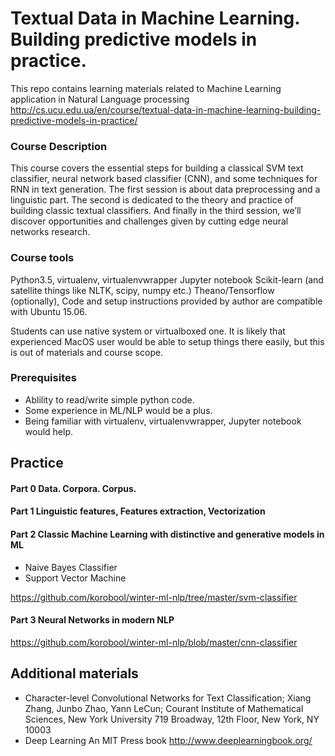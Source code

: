 # Textual Data in Machine Learning. Building predictive models in practice.

This repo contains learning materials related to Machine Learning application in Natural Language processing
http://cs.ucu.edu.ua/en/course/textual-data-in-machine-learning-building-predictive-models-in-practice/

### Course Description
This course covers the essential steps for building a classical SVM text classifier, neural network based classifier (CNN), and some techniques for RNN in text generation. The first session is about data preprocessing and a linguistic part. The second is dedicated to the theory and practice of building classic textual classifiers. And finally in the third session, we’ll discover opportunities and challenges given by cutting edge neural networks research.

### Course tools
Python3.5, virtualenv, virtualenvwrapper Jupyter notebook Scikit-learn (and satellite things like NLTK, scipy, numpy etc.) Theano/Tensorflow (optionally), Code and setup instructions provided by author are compatible with Ubuntu 15.06.

Students can use native system or virtualboxed one. It is likely that experienced MacOS user would be able to setup things there easily, but this is out of materials and course scope.

### Prerequisites
* Ablility to read/write simple python code.
* Some experience in ML/NLP would be a plus.
* Being familiar with virtualenv, virtualenvwrapper, Jupyter notebook would help.

## Practice 
#### Part 0 Data. Corpora. Corpus.

#### Part 1 Linguistic features, Features extraction, Vectorization

#### Part 2 Classic Machine Learning with distinctive and generative models in ML
* Naive Bayes Classifier
* Support Vector Machine

https://github.com/korobool/winter-ml-nlp/tree/master/svm-classifier

#### Part 3 Neural Networks in modern NLP

https://github.com/korobool/winter-ml-nlp/blob/master/cnn-classifier

## Additional materials
* Character-level Convolutional Networks for Text Classification; Xiang Zhang, Junbo Zhao, Yann LeCun; Courant Institute of Mathematical Sciences, New York University 719 Broadway, 12th Floor, New York, NY 10003
* Deep Learning An MIT Press book http://www.deeplearningbook.org/
